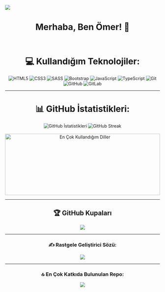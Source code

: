 ![](https://l24.im/eEuody)

<div align="center">

# Merhaba, Ben Ömer! 👋
<br>

# 💻 Kullandığım Teknolojiler:

![HTML5](https://img.shields.io/badge/html5-%23E34F26.svg?style=for-the-badge&logo=html5&logoColor=white) 
![CSS3](https://img.shields.io/badge/css3-%231572B6.svg?style=for-the-badge&logo=css3&logoColor=white) 
![SASS](https://img.shields.io/badge/SASS-hotpink.svg?style=for-the-badge&logo=SASS&logoColor=white) 
![Bootstrap](https://img.shields.io/badge/bootstrap-%238511FA.svg?style=for-the-badge&logo=bootstrap&logoColor=white) 
![JavaScript](https://img.shields.io/badge/javascript-%23323330.svg?style=for-the-badge&logo=javascript&logoColor=%23F7DF1E) 
![TypeScript](https://img.shields.io/badge/typescript-%23007ACC.svg?style=for-the-badge&logo=typescript&logoColor=white) 
![Git](https://img.shields.io/badge/git-%23F05033.svg?style=for-the-badge&logo=git&logoColor=white) 
![GitHub](https://img.shields.io/badge/github-%23121011.svg?style=for-the-badge&logo=github&logoColor=white) 
![GitLab](https://img.shields.io/badge/gitlab-%23181717.svg?style=for-the-badge&logo=gitlab&logoColor=white)

---

# 📊 GitHub İstatistikleri:

<div style="">
  <img src="https://github-readme-stats.vercel.app/api?username=omercikan&theme=github_dark&hide_border=false&include_all_commits=false&count_private=false" alt="GitHub İstatistikleri"/>
  <img src="https://github-readme-streak-stats.herokuapp.com/?user=omercikan&theme=github_dark&hide_border=false" alt="GitHub Streak"/>
</div>
<br/>
<img src="https://github-readme-stats.vercel.app/api/top-langs/?username=omercikan&theme=github_dark&hide_border=false&include_all_commits=false&count_private=false&layout=compact" alt="En Çok Kullandığım Diller" style="width: 100%; height: 200px;" />

---

## 🏆 GitHub Kupaları
![](https://github-profile-trophy.vercel.app/?username=omercikan&theme=radical&no-frame=false&no-bg=false&margin-w=4)

---

### ✍️ Rastgele Geliştirici Sözü:
![](https://quotes-github-readme.vercel.app/api?type=horizontal&theme=merko)

---

### 🔝 En Çok Katkıda Bulunulan Repo:
![](https://github-contributor-stats.vercel.app/api?username=omercikan&limit=5&theme=github_dark&combine_all_yearly_contributions=true)

</div>
